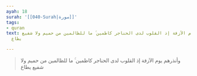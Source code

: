 ```yaml
---
ayah: 18
surah: '[[040-Surah|سورة]]'
tags:
- quran
text: وأنذرهم يوم الآزفة إذ القلوب لدى الحناجر كاظمين ۚ ما للظالمين من حميم ولا شفيع
  يطاع

---
```

> وأنذرهم يوم الآزفة إذ القلوب لدى الحناجر كاظمين ۚ ما للظالمين من حميم ولا شفيع يطاع
